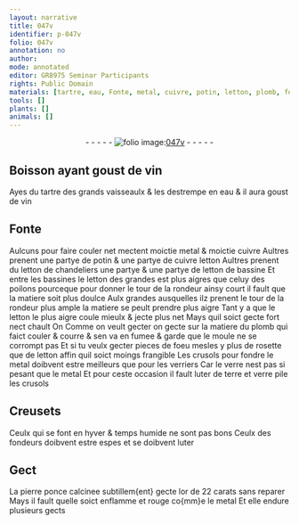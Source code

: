```yaml
---
layout: narrative
title: 047v
identifier: p-047v
folio: 047v
annotation: no
author:
mode: annotated
editor: GR8975 Seminar Participants
rights: Public Domain
materials: [tartre, eau, Fonte, metal, cuivre, potin, letton, plomb, foeu, rosette, terre, verre, pierre ponce, or]
tools: []
plants: []
animals: []
---
```


<div class="folio" align="center">- - - - - <a href="http://gallica.bnf.fr/ark:/12148/btv1b10500001g/f100.image" target="_blank"><img src="https://cu-mkp.github.io/2017-workshop-edition/assets/photo-icon.png" alt="folio image: " style="display:inline-block; margin-bottom:-3px;"/>047v</a> - - - - - </div>  
  

## Boisson ayant goust de vin

 
Ayes du <span class="m">tartre</span> des grands vaisseaulx & les destrempe
 en <span class="m">eau</span> & il aura goust de vin
 
 
  

## <span class="m">Fonte</span>

 
Aulcuns pour faire couler net mectent moictie <span class="m">metal</span> &
 moictie <span class="m">cuivre</span> Aultres prenent une partye de <span class="m">potin</span> &
 une partye de cuivre <span class="m">letton</span> Aultres prenent du <span class="m">letton</span> de
 chandeliers une partye & une partye de <span class="m">letton</span> de bassine
 Et entre les bassines le <span class="m">letton</span> des grandes est plus aigres
 que celuy des poilons pourceque pour donner le tour de la
 rondeur ainsy court il fault que la matiere soit plus
 doulce Aulx grandes ausquelles ilz prenent le tour de la
 rondeur plus ample la matiere se peult prendre plus aigre
 Tant y a que le <span class="m">letton</span> le plus aigre coule mieulx & jecte
 plus net Mays quil soict gecte fort nect chault On Comme
 on veult gecter on gecte sur la matiere du <span class="m">plomb</span> qui faict
 couler & courre & sen va en fumee & garde que le moule ne se
 corrompt pas Et si tu veulx gecter pieces de <span class="m">foeu</span> mesles y
 plus de <span class="m">rosette</span> que de <span class="m">letton</span> affin quil soict moings frangible
 Les crusols pour fondre le <span class="m">metal</span> doibvent estre meilleurs
 que pour les <span class="pro">verriers</span> Car le verre nest pas si pesant
 que le <span class="m">metal</span> Et pour ceste occasion il fault luter de <span class="m">terre</span>
 et <span class="m">verre</span> pile les crusols
 
 
  

## Creusets

 
Ceulx qui se font en hyver & temps humide ne sont pas
 bons Ceulx des <span class="pro">fondeurs</span> doibvent estre espes et se doibvent
 luter
 
 
  

## Gect

 
La <span class="m">pierre ponce</span> calcinee subtillem{ent} gecte l<span class="m">or</span> de 22 carats
 sans reparer Mays il fault quelle soict enflamme et rouge
 co{mm}e le metal Et elle endure plusieurs gects
 
